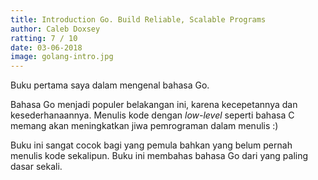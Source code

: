 ```yaml
---
title: Introduction Go. Build Reliable, Scalable Programs  
author: Caleb Doxsey
ratting: 7 / 10
date: 03-06-2018
image: golang-intro.jpg
---
```


Buku pertama saya dalam mengenal bahasa Go. 

Bahasa Go menjadi populer belakangan ini, karena kecepetannya dan kesederhanaannya. Menulis kode dengan *low-level* seperti bahasa C memang akan meningkatkan jiwa pemrograman dalam menulis :)

Buku ini sangat cocok bagi yang pemula bahkan yang belum pernah menulis kode sekalipun. Buku ini membahas bahasa Go dari yang paling dasar sekali. 